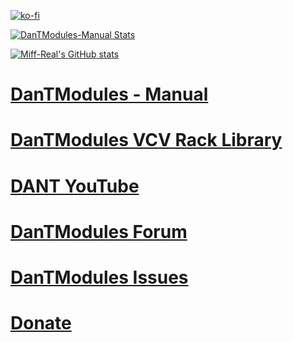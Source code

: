 [![ko-fi](https://ko-fi.com/img/githubbutton_sm.svg)](https://ko-fi.com/Q5Q1T85I0)

[![DanTModules-Manual Stats](https://github-readme-stats.vercel.app/api/pin/?username=Miff-Real&repo=DanTModules-Manual)](https://github.com/Miff-Real/DanTModules-Manual)

[![Miff-Real's GitHub stats](https://github-readme-stats.vercel.app/api?username=Miff-Real)](https://github.com/anuraghazra/github-readme-stats)

# [DanTModules - Manual](https://miff-real.github.io/DanTModules-Manual/)

# [DanTModules VCV Rack Library](https://library.vcvrack.com/DanTModules)

# [DANT YouTube](https://www.youtube.com/@MiffReal)

# [DanTModules Forum](https://github.com/Miff-Real/DanTModules-Manual/discussions)

# [DanTModules Issues](https://github.com/Miff-Real/DanTModules-Manual/issues)

# [Donate]([https://monzo.me/danieltilley2](https://ko-fi.com/dantsynth))
